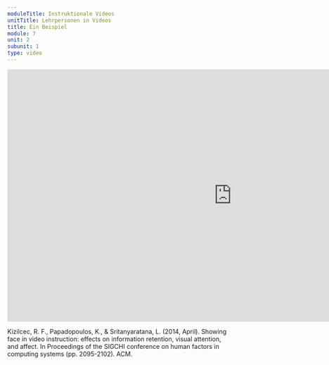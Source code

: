 ```yaml
---
moduleTitle: Instruktionale Videos
unitTitle: Lehrpersonen in Videos
title: Ein Beispiel
module: 7
unit: 2
subunit: 1
type: video
---
```


<iframe width="1020" height="574" src="https://www.youtube.com/embed/zXjsr-JUVWc" frameborder="0" allow="accelerometer; autoplay; encrypted-media; gyroscope; picture-in-picture" allowfullscreen></iframe>

Kizilcec, R. F., Papadopoulos, K., & Sritanyaratana, L. (2014, April). Showing face in video instruction: effects on information retention, visual attention, and affect. In Proceedings of the SIGCHI conference on human factors in computing systems (pp. 2095-2102). ACM.
